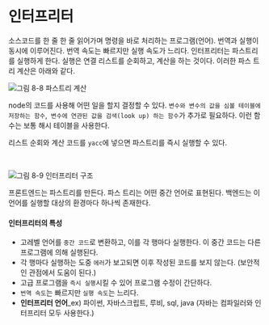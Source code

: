 # 인터프리터

소스코드를 한 줄 한 줄 읽어가며 명령을 바로 처리하는 프로그램(언어). 번역과 실행이 동시에 이루어진다. 번역 속도는 빠르지만 실행 속도가 느리다.
인터프리터는 파스트리를 실행하게 한다. 실행은 연결 리스트를 순회하고, 계산을 하는 것이다. 이러한 파스 트리 계산은 아래와 같다.
<br />

![그림 8-8 파스트리 계산](https://media.discordapp.net/attachments/879215554379018243/997890242164035604/unknown.png)
<br />

node의 코드를 사용해 어떤 일을 할지 결정할 수 있다. `변수와 변수의 값을 심볼 테이블에 저장하는 함수`,` 변수에 연관된 값을 검색(look up) 하는 함수`가 추가로 필요하다. 이런 함수는 보통 해시 테이블을 사용한다.

리스트 순회와 계산 코드를 `yacc`에 넣으면 파스트리를 즉시 실행할 수 있다.

<br />

![그림 8-9 인터프리터 구조](https://media.discordapp.net/attachments/879215554379018243/997890479649730621/unknown.png)
<br />

프론트엔드는 파스트리를 만든다. 파스 트리는 어떤 중간 언어로 표현된다. 백엔드는 이 언어를 실행할 대상의 환경마다 하나씩 존재한다.
<br />

#### 인터프리터의 특성

- 고레벨 언어를 `중간 코드`로 변환하고, 이를 각 행마다 실행한다. 이 중간 코드는 다른 프로그램에 의해 실행된다.
- 각 행마다 실행하는 도중 `에러`가 보고되면 이후 작성된 코드를 보지 않는다. (보안적인 관점에서 도움이 된다.)
- 고급 프로그램을 `즉시 실행`시킬 수 있어 프로그램 수정이 간단하다.
- `번역 속도`는 빠르지만 `실행 속도`는 느리다.
- **인터프리터 언어**\_ex) 파이썬, 자바스크립트, 루비, sql, java (자바는 컴파일러와 인터프리터 모두 사용한다.)

